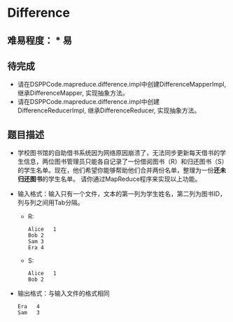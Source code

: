 # Difference

## 难易程度： * 易

## 待完成

- 请在DSPPCode.mapreduce.difference.impl中创建DifferenceMapperImpl, 继承DifferenceMapper, 实现抽象方法。
- 请在DSPPCode.mapreduce.difference.impl中创建DifferenceReducerImpl, 继承DifferenceReducer, 实现抽象方法。

## 题目描述

- 学校图书馆的自助借书系统因为网络原因崩溃了，无法同步更新每天借书的学生信息，两位图书管理员只能各自记录了一份借阅图书（R）和归还图书（S）的学生名单。现在，他们希望你能够帮助他们合并两份名单，整理为一份**还未归还图书**的学生名单。 
  请你通过MapReduce程序来实现以上功能。

- 输入格式：输入只有一个文件，文本的第一列为学生姓名，第二列为图书ID，列与列之间用Tab分隔。
  - R:
    ```
    Alice	1  
    Bob	2  
    Sam	3  
    Era	4 
    ```
  - S:  
    ```
    Alice	1  
    Bob	2   
    ```

- 输出格式：与输入文件的格式相同
  ```
  Era	4  
  Sam	3   
  ```
